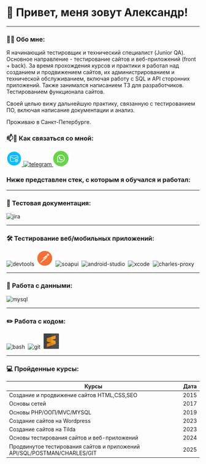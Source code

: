 # 👋 Привет, меня зовут Александр!

---

### 👨‍💻 Обо мне:

Я начинающий тестировщик и технический специалист (Junior QA). Основное направление - тестирование сайтов и веб-приложений (front + back). За время прохождения курсов и практики я работал над созданием и продвижением сайтов, их администрированием и технической обслуживанием, включая работу с SQL и API сторонних приложений. Также занимался написанием ТЗ для разработчиков. Тестированием функционала сайтов. 

Своей целью вижу дальнейшую практику, связанную с тестированием ПО, включая написание документации и анализ.

Проживаю в Санкт-Петербурге.



### 📫🤝 Как связаться со мной: 

  <div id="badges">
    <a href="mailto:xandersokol@yandex.ru" target="_blank">
      <img src="https://raw.githubusercontent.com/redsokol/redsokol/refs/heads/main/dist/icon-mail.png" width="40" height="40" alt="yandexmail" />
    </a>
    <a href="https://t.me/reddsokol" target="_blank">
      <img src="https://cdn-icons-png.flaticon.com/512/2111/2111646.png" width="40" height="40" alt="telegram" />
    </a>
     <a href="https://wa.me/79992002140" target="_blank">
      <img src="https://raw.githubusercontent.com/redsokol/redsokol/refs/heads/main/dist/icon-wa.png" width="40" height="40" alt="whatsapp" />
    </a>


  </div>


### Ниже представлен стек, с которым я обучался и работал: 

---

### 📁 Тестовая документация:

<div>
  <img src="https://cdn.jsdelivr.net/gh/devicons/devicon/icons/jira/jira-original.svg" title="jira" alt="jira" width="40" height="40"/>&nbsp
  
</div>

---

### 🛠 Тестирование веб/мобильных приложений:

<div>
  <img src="https://d33wubrfki0l68.cloudfront.net/38b5c953a4667366685d55db55d057c86db1fc54/a0fdc/static/acae6b24d940347661ca901ea07f47c1/chrome-dev-logo-icon.png" title="devtools" alt="devtools" width="40" height="40"/>&nbsp
  <img src="https://raw.githubusercontent.com/redsokol/redsokol/refs/heads/main/dist/icon-pm.png" title="postman" alt="postman" width="40" height="40"/>&nbsp
  <img src="https://static0.smartbear.co/smartbearbrand/media/images/home/soapui-icon.svg" title="soapui" alt="soapui" width="40" height="40"/>&nbsp
   <img src="https://cdn.jsdelivr.net/gh/devicons/devicon/icons/androidstudio/androidstudio-original.svg" title="android-studio" alt="android-studio" width="40" height="40"/>&nbsp
  <img src="https://cdn.jsdelivr.net/gh/devicons/devicon/icons/xcode/xcode-original.svg" title="xcode" alt="xcode" width="40" height="40"/>&nbsp
  <img src="https://cdn.icon-icons.com/icons2/3053/PNG/512/charles_proxy_macos_bigsur_icon_190302.png" title="charles-proxy" alt="charles-proxy" width="40" height="40"/>&nbsp
 
</div>

---

### 💾 Работа с данными:

<div>
  <img src="https://cdn.jsdelivr.net/gh/devicons/devicon/icons/mysql/mysql-original.svg" title="mysql" alt="mysql" width="40" height="40"/>&nbsp
</div>

---

### ✏️ Работа с кодом:

<div>
  <img src="https://upload.wikimedia.org/wikipedia/commons/thumb/4/4b/Bash_Logo_Colored.svg/1024px-Bash_Logo_Colored.svg.png?20180723054350" title="bash" alt="bash" width="40" height="40"/>&nbsp
  <img src="https://cdn.jsdelivr.net/gh/devicons/devicon/icons/git/git-original.svg" title="git" alt="git" width="40" height="40"/>&nbsp
  <img src="https://raw.githubusercontent.com/redsokol/redsokol/refs/heads/main/dist/icon-sb.png" title="sublibe" alt="sublibe" width="40" height="40"/>&nbsp

  
</div>

---


### 💻 Пройденные курсы:

| Курсы                                                                      | Дата              |
| ----------------------------------------------------------------           | :---------------: |
| Создание и продвижение сайтов HTML,CSS,SEO                                 | 2015  |
| Основы сетей                                                               | 2017  |
| Основы PHP/ООП/MVC/MYSQL                                                   | 2019  |
| Создание сайтов на Wordpress                                               | 2023  |      
| Создание сайтов на Tilda                                                   | 2023  |
| Основы тестирования сайтов и веб-приложений                                | 2024  |
| Продвинутое тестирования сайтов и приложений API/SQL/POSTMAN/CHARLES/GIT   | 2025  |

 
<!-- 
![Visitor Badge](https://visitor-badge.laobi.icu/badge?page_id=testrusau)


Вместе с вышеуказанным, я проходил следующие курсы :

- Создание и продвижение сайтов
- Основы сетей, виды протоколов
- Тестирование Web/mobile 
- Основы ООП/MVC/MYSQL

--- -->



